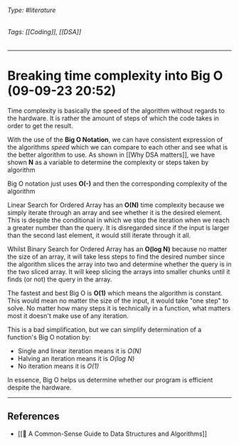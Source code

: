 ###### Type: #literature
###### Tags: [[Coding]], [[DSA]]
---
# Breaking time complexity into Big O (09-09-23 20:52)

Time complexity is basically the speed of the algorithm without regards to the hardware. It is rather the amount of steps of which the code takes in order to get the result.

With the use of the **Big O Notation**, we can have consistent expression of the algorithms *speed* which we can compare to each other and see what is the better algorithm to use. As shown in [[Why DSA matters]], we have shown **N** as a variable to determine the complexity or steps taken by algorithm

Big O notation just uses **O(-)** and then the corresponding complexity of the algorithm  

Linear Search for Ordered Array has an **O(N)** time complexity because we simply iterate through an array and see whether it is the desired element. This is despite the conditional in which we stop the iteration when we reach a greater number than the query. It is disregarded since if the input is larger than the second last element, it would still iterate through it all.

Whilst Binary Search for Ordered Array has an **O(log N)** because no matter the size of an array, it will take less steps to find the desired number since the algorithm slices the array into two and determine whether the query is in the two sliced array. It will keep slicing the arrays into smaller chunks until it finds (or not) the query in the array.

The fastest and best Big O is **O(1)** which means the algorithm is constant. This would mean no matter the size of the input, it would take "one step" to solve. No matter how many steps it is technically in a function, what matters most it doesn't make use of any iteration.

This is a bad simplification, but we can simplify determination of a function's Big O notation by:
- Single and linear iteration means it is *O(N)*
- Halving an iteration means it is *O(log N)*
- No iteration means it is *O(1)*

In essence, Big O helps us determine whether our program is efficient despite the hardware.

---
## References
- [[📘 A Common-Sense Guide to Data Structures and Algorithms]]